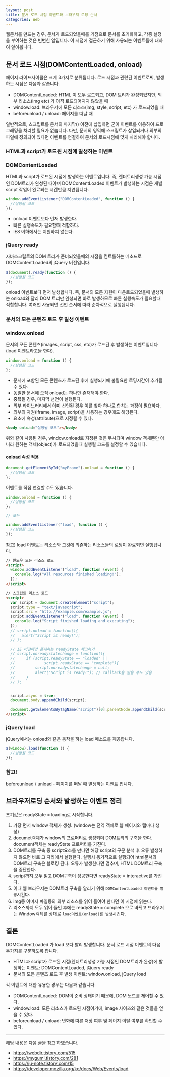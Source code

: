 ```yaml
---
layout: post
title: 문서 로드 시점 이벤트와 브라우저 로딩 순서
categories: Web
---
```


웹문서를 만드는 경우, 문서가 로드되었을때를 기점으로 문서를 초기화하고, 각종 설정을 부여하는 것은 빈번한 일입니다. 이 시점에 접근하기 위해 사용되는 이벤트들에 대하여 알아봅니다.

## 문서 로드 시점(DOMContentLoaded, onload)

페이지 라이프사이클은 크게 3가지로 분류됩니다. 로드 시점과 관련된 이벤트로써, 발생하는 시점은 다음과 같습니다.

- DOMContentLoaded: HTML 이 모두 로드되고, DOM 트리가 완성되었지만, 외부 리소스(img etc) 가 아직 로드되어지지 않았을 때
- window.load: 브라우저에 모든 리소스(img, style, script, etc) 가 로드되었을 때
- beforeunload / unload: 페이지를 떠날 때

일반적으로, 스크립트를 문서의 마지막(</body>) 이전에 삽입하면 굳이 이벤트를 이용하여 프로그래밍을 처리할 필요가 없습니다. 다만, 문서의 <head> 영역에 스크립트가 삽입되거나 외부의 파일에 정의되어 있다면 이벤트를 연결하여 문서의 로드시점에 맞게 처리해야 합니다.

### HTML과 script가 로드된 시점에 발생하는 이벤트

### DOMContentLoaded

HTML과 script가 로드된 시점에 발생하는 이벤트입니다. 즉, 렌더트리생성 가능 시점인 DOM트리가 완성된 때이며 DOMContentLoaded 이벤트가 발생하는 시점은 개별 script 작업이 완료되는 시간만큼 지연됩니다.

```js
window.addEventListener("DOMContentLoaded", function () {
  //실행될 코드
});
```

- onload 이벤트보다 먼저 발생한다.
- 빠른 실행속도가 필요할때 적합하다.
- IE8 이하에서는 지원하지 않는다.

### jQuery ready

자바스크립트의 DOM 트리가 준비되었을때의 시점을 컨트롤하는 메소드로 DOMContentLoaded의 jQuery 버전입니다.

```js
$(document).ready(function () {
  //실행될 코드
});
```

onload 이벤트보다 먼저 발생합니다. 즉, 문서의 모든 자원이 다운로드되었을때 발생하는 onload와 달리 DOM 트리만 완성되면 바로 발생하므로 빠른 실행속도가 필요할때 적합합니다. 여러번 사용되면 선언 순서에 따라 순차적으로 실행됩니다.

### 문서의 모든 콘텐츠 로드 후 발생 이벤트

### window.onload

문서의 모든 콘텐츠(images, script, css, etc)가 로드된 후 발생하는 이벤트입니다(load 이벤트라고들 한다).

```js
window.onload = function () {
  //실행될 코드
};
```

- 문서에 포함된 모든 콘텐츠가 로드된 후에 실행되기에 불필요한 로딩시간이 추가될 수 있다.
- 동일한 문서에 오직 onload는 하나만 존재해야 한다.
- 중복될 경우, 마지막 선언이 실행된다.
- 외부 라이브러리에서 이미 선언된 경우 이를 찾아 하나로 합치는 과정이 필요하다.
- 외부의 자원(iframe, image, script)을 사용하는 경우에도 해당된다.
- <body> 요소에 속성(attribute)으로 지정될 수 있다.

```html
<body onload="실행될 코드"></body>
```

위와 같이 사용된 경우, window.onload로 지정된 것은 무시되며 window 객체뿐만 아니라 원하는 객체(object)가 로드되었을때 실행될 코드를 설정할 수 있습니다.

#### onload 속성 적용

```js
document.getElementById("myFrame").onload = function () {
  //실행될 코드
};
```

이벤트를 직접 연결할 수도 있습니다.

```js
window.onload = function () {
  //실행될 코드
};

// 또는

window.addEventListener("load", function () {
  //실행될 코드
});
```

참고) load 이벤트는 리소스와 그것에 의존하는 리소스들의 로딩이 완료되면 실행됩니다.

```html
// 윈도우 모든 리소스 로드
<script>
  window.addEventListener("load", function (event) {
    console.log("All resources finished loading!");
  });
</script>

// 스크립트 리소스 로드
<script>
  var script = document.createElement("script");
  script.type = "text/javascript";
  script.src = "http://example.com/example.js";
  script.addEventListener("load", function (event) {
    console.log("Script finished loading and executing");
  });
  // script.onload = function(){
  //   alert("Script is ready!");
  // };

  // IE 버전에만 존재하는 readyState 체크하기
  // script.onreadystatechange = function(){
  //     if (script.readyState == "loaded" ||
  //             script.readyState == "complete"){
  //         script.onreadystatechange = null;
  //         alert("Script is ready!"); // callback을 받을 수도 있음
  //     }
  // };


  script.async = true;
  document.body.appendChild(script);
  
  document.getElementsByTagName("script")[0].parentNode.appendChild(script);
</script>
```

### jQuery load

jQuery에서는 onload와 같은 동작을 하는 load 메소드를 제공합니다.

```js
$(window).load(function () {
  //실행될 코드
});
```

### 참고!

beforeunload / unload - 페이지를 떠날 때 발생하는 이벤트 입니다.

## 브라우저로딩 순서와 발생하는 이벤트 정리

초기값은 readyState = loading로 시작합니다.

1. 가장 먼저 window 객체가 생성. (window는 전역 객체로 웹 페이지와 탭마다 생성)
2. documet객체가 window의 프로퍼티로 생성되며 DOM트리의 구축을 한다. document객체는 readyState 프로퍼티를 가진다.
3. DOM트리를 구축 중 script요소를 만나면 해당 script의 구문 분석 후 오류 발생하지 않으면 바로 그 자리에서 실행한다. 실행시 동기적으로 실행되어 html문서의 DOM트리 구축은 블로킹 된다. 오류가 발생한다면 멈추며, HTML DOM트리 구축을 중단한다.
4. script까지 모두 읽고 DOM구축이 성공한다면 readyState = interactive를 가진다.
5. 이때 웹 브라우저는 DOM트리 구축을 알리기 위해 `DOMContentLoaded 이벤트를 발생`시킨다.
6. img등 이미지 파일등의 외부 리소스를 읽어 들여야 한다면 이 시점에 읽는다.
7. 리소스까지 모두 읽어 들인 후에는 readyState = complete 으로 바뀌고 브라우저는 Window객체를 상대로 `load이벤트(onload)를 발생`시킨다.

## 결론

DOMContentLoaded 가 load 보다 빨리 발생합니다. 문서 로드 시점 이벤트의 다음 두가지를 구분하도록 합니다.

- HTML과 script가 로드된 시점(렌더트리생성 가능 시점인 DOM트리가 완성)에 발생하는 이벤트: DOMContentLoaded, jQuery ready
- 문서의 모든 콘텐츠 로드 후 발생 이벤트: window.onload, jQuery load

각 이벤트에 대한 유용한 경우는 다음과 같습니다.

- DOMContentLoaded: DOM이 준비 상태이기 때문에, DOM 노드를 제어할 수 있다.
- window.load: 모든 리소스가 로드된 시점이기에, image 사이즈와 같은 것들을 얻을 수 있다.
- beforeunload / unload: 변화에 따른 저장 여부 및 페이지 이탈 여부를 확인할 수 있다.

---

해당 내용은 다음 글을 참고 하였습니다.

- https://webdir.tistory.com/515
- https://mygumi.tistory.com/281
- https://ju-note.tistory.com/15
- https://developer.mozilla.org/ko/docs/Web/Events/load
